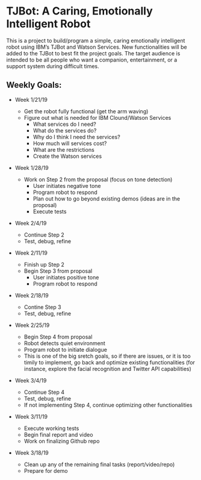 # TJBot: A Caring, Emotionally Intelligent Robot

This is a project to build/program a simple, caring emotionally intelligent robot using IBM’s TJBot and Watson Services. New functionalities will be added to the TJBot to best fit the project goals. The target audience is intended to be all people who want a companion, entertainment, or a support system during difficult times.

## **Weekly Goals**:

* Week 1/21/19
  * Get the robot fully functional (get the arm waving)
  * Figure out what is needed for IBM Clound/Watson Services
    * What services do I need?
    * What do the services do?
    * Why do I think I need the services?
    * How much will services cost?
    * What are the restrictions
    * Create the Watson services

* Week 1/28/19
  * Work on Step 2 from the proposal (focus on tone detection)
    * User initiates negative tone 
    * Program robot to respond 
    * Plan out how to go beyond existing demos (ideas are in the proposal)
    * Execute tests

* Week 2/4/19
  * Continue Step 2
  * Test, debug, refine

* Week 2/11/19
  * Finish up Step 2
  * Begin Step 3 from proposal 
    * User initiates positive tone
    * Program robot to respond

* Week 2/18/19
  * Contine Step 3
  * Test, debug, refine

* Week 2/25/19
  * Begin Step 4 from proposal
  * Robot detects quiet environment
  * Program robot to initiate dialogue
  * This is one of the big sretch goals, so if there are issues, or it is too timily to implement, go back and optimize existing functionalities (for instance, explore the facial recognition and Twitter API capabilities)

* Week 3/4/19
  * Continue Step 4
  * Test, debug, refine
  * If not implementing Step 4, continue optimizing other functionalities

* Week 3/11/19
  * Execute working tests
  * Begin final report and video
  * Work on finalizing Github repo

* Week 3/18/19
  * Clean up any of the remaining final tasks (report/video/repo)
  * Prepare for demo

